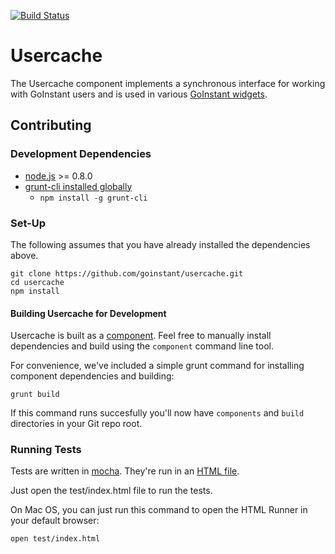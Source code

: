 [![Build Status](https://travis-ci.org/goinstant/usercache.png?branch=master)](https://travis-ci.org/goinstant/usercache)

# Usercache

The Usercache component implements a synchronous interface for working with
GoInstant users and is used in various [GoInstant widgets](https://developers.goinstant.com/v1/widgets/index.html).

## Contributing

### Development Dependencies

- [node.js](http://nodejs.org/) >= 0.8.0
- [grunt-cli installed globally](http://gruntjs.com/getting-started)
  - `npm install -g grunt-cli`

### Set-Up

The following assumes that you have already installed the dependencies above.

```
git clone https://github.com/goinstant/usercache.git
cd usercache
npm install
```

#### Building Usercache for Development

Usercache is built as a [component](https://github.com/component/component).
Feel free to manually install dependencies and build using the `component`
command line tool.

For convenience, we've included a simple grunt command for installing
component dependencies and building:

```
grunt build
```

If this command runs succesfully you'll now have `components` and `build`
directories in your Git repo root.

### Running Tests

Tests are written in [mocha](http://mochajs.org/). They're run
in an [HTML file](http://visionmedia.github.io/mocha/#html-reporter).

Just open the test/index.html file to run the tests.

On Mac OS, you can just run this command to open the HTML Runner in your
default browser:

```
open test/index.html
```
